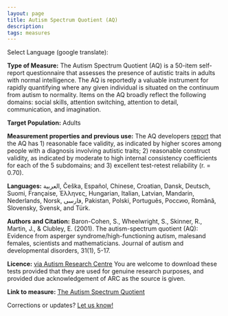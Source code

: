 ```yaml
---
layout: page
title: Autism Spectrum Quotient (AQ)
description:
tags: measures
---
```


Select Language (google translate):  

<div id="google_translate_element"></div><script type="text/javascript">
function googleTranslateElementInit() {
  new google.translate.TranslateElement({pageLanguage: 'en', layout: google.translate.TranslateElement.InlineLayout.SIMPLE, gaTrack: true, gaId: 'UA-64320648-1'}, 'google_translate_element');
}
</script><script type="text/javascript" src="//translate.google.com/translate_a/element.js?cb=googleTranslateElementInit"></script>  

**Type of Measure:**  The Autism Spectrum Quotient (AQ) is a 50-item self-report questionnaire that assesses the presence of autistic traits in adults with normal intelligence. The AQ is reportedly a valuable instrument for rapidly quantifying where any given individual is situated on the continuum from autism to normality. Items on the AQ broadly reflect the following domains: social skills, attention switching, attention to detail, communication, and imagination.    

**Target Population:** Adults 

**Measurement properties and previous use:** The AQ developers [report](http://link.springer.com/article/10.1023/A:1005653411471) that the AQ has 1) reasonable face validity, as indicated by higher scores among people with a diagnosis involving autistic traits; 2) reasonable construct validity, as indicated by moderate to high internal consistency coefficients for each of the 5 subdomains; and 3) excellent test-retest reliability (r. = 0.70).  

**Languages:**  العربية, Češka, Español, Chinese, Croatian, Dansk, Deutsch, Suomi, Française, Έλληνες, Hungarian, Italian, Latvian, Mandarin, Nederlands, Norsk, فارسی, Pakistan, Polski, Português, Россию, Română, Slovensky, Svensk, and Türk.         

**Authors and Citation:** Baron-Cohen, S., Wheelwright, S., Skinner, R., Martin, J., & Clubley, E. (2001). The autism-spectrum quotient (AQ): Evidence from asperger syndrome/high-functioning autism, malesand females, scientists and mathematicians. Journal of autism and developmental disorders, 31(1), 5-17.

**Licence:** [via Autism Research Centre](https://www.autismresearchcentre.com/arc_tests) You are welcome to download these tests provided that they are used for genuine research purposes, and provided due acknowledgement of ARC as the source is given.

**Link to measure:** [The Autism Spectrum Quotient](https://www.autismresearchcentre.com/tests)

Corrections or updates? [Let us know!](http://disabilitymeasures.org/contact)
